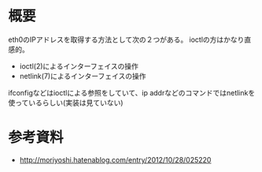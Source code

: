 # 概要
eth0のIPアドレスを取得する方法として次の２つがある。
ioctlの方はかなり直感的。
- ioctl(2)によるインターフェイスの操作
- netlink(7)によるインターフェイスの操作

ifconfigなどはioctlによる参照をしていて、ip addrなどのコマンドではnetlinkを使っているらしい(実装は見ていない)

# 参考資料
- http://moriyoshi.hatenablog.com/entry/2012/10/28/025220
